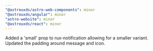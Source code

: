 ```yaml
---
"@astrouxds/astro-web-components": minor
"@astrouxds/angular": minor
"astro-website": minor
"@astrouxds/react": minor
---
```


Added a 'small' prop to rux-notification allowing for a smaller variant. Updated the padding around message and icon.
